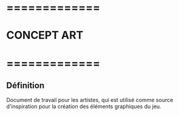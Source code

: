 # =============
#  CONCEPT ART
# =============

## Définition
Document de travail pour les artistes, qui est utilisé comme source d'inspiration pour la création des éléments 
graphiques du jeu.